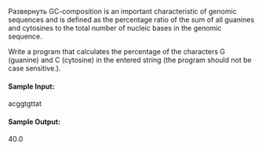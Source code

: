 Развернуть
GC-composition is an important characteristic of genomic sequences and is defined as the percentage ratio of the sum of all guanines and cytosines to the total number of nucleic bases in the genomic sequence.

Write a program that calculates the percentage of the characters G (guanine) and C (cytosine) in the entered string (the program should not be case sensitive.).

#### Sample Input:

acggtgttat

#### Sample Output:

40.0
